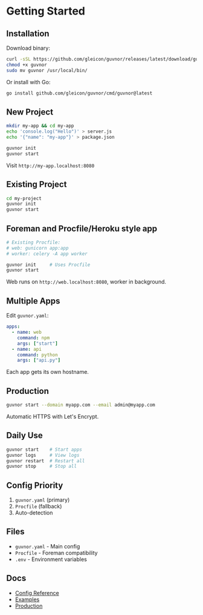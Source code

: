 # Getting Started

## Installation

Download binary:
```bash
curl -sSL https://github.com/gleicon/guvnor/releases/latest/download/guvnor-$(uname -s)-$(uname -m) -o guvnor
chmod +x guvnor
sudo mv guvnor /usr/local/bin/
```

Or install with Go:
```bash
go install github.com/gleicon/guvnor/cmd/guvnor@latest
```

## New Project

```bash
mkdir my-app && cd my-app
echo 'console.log("Hello")' > server.js
echo '{"name": "my-app"}' > package.json

guvnor init
guvnor start
```

Visit `http://my-app.localhost:8080`

## Existing Project

```bash
cd my-project
guvnor init
guvnor start
```

## Foreman and Procfile/Heroku style app

```bash
# Existing Procfile:
# web: gunicorn app:app
# worker: celery -A app worker

guvnor init     # Uses Procfile
guvnor start
```

Web runs on `http://web.localhost:8080`, worker in background.

## Multiple Apps

Edit `guvnor.yaml`:

```yaml
apps:
  - name: web
    command: npm
    args: ["start"]
  - name: api
    command: python
    args: ["api.py"]
```

Each app gets its own hostname.

## Production

```bash
guvnor start --domain myapp.com --email admin@myapp.com
```

Automatic HTTPS with Let's Encrypt.

## Daily Use

```bash
guvnor start    # Start apps
guvnor logs     # View logs
guvnor restart  # Restart all
guvnor stop     # Stop all
```

## Config Priority

1. `guvnor.yaml` (primary)
2. `Procfile` (fallback)
3. Auto-detection

## Files

- `guvnor.yaml` - Main config
- `Procfile` - Foreman compatibility
- `.env` - Environment variables

## Docs

- [Config Reference](configuration.md)
- [Examples](examples.md)
- [Production](systemd.md)
